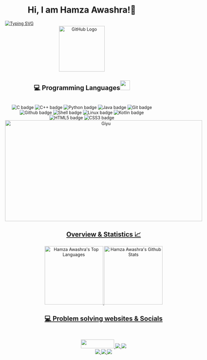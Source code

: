 <h1 align=center>Hi, I am Hamza Awashra!👋</h1>
 <a href="https://git.io/typing-svg">
  <img src="https://readme-typing-svg.demolab.com?font=Fira+Code&pause=1000&color=3AC301&background=FF541E00&center=true&vCenter=true&width=1300&lines=Computer+Engineering+Student;Welcome+to+my+github!" alt="Typing SVG" />
</a>
<br>
<div align="center">
<img src="https://github.com/raghavk16/raghavk16/blob/master/octo.gif" alt="GitHub Logo" width="150" height="150" />
</div>

<h2 align="center"> 💻 Programming Languages<img src = "https://media2.giphy.com/media/QssGEmpkyEOhBCb7e1/giphy.gif?cid=ecf05e47a0n3gi1bfqntqmob8g9aid1oyj2wr3ds3mg700bl&rid=giphy.gif" width = "32"> </h2>
 <br>
 <div style="text-align: center;" align=center>
  <img src="https://img.shields.io/badge/c-%2300599C.svg?style=for-the-badge&logo=c%2B%2B&logoColor=white" alt="C badge" />
  <img src="https://img.shields.io/badge/c++-%2300599C.svg?style=for-the-badge&logo=c%2B%2B&logoColor=white" alt="C++ badge" />
  <img src="https://img.shields.io/badge/python-3670A0?style=for-the-badge&logo=python&logoColor=ffdd54" alt="Python badge" />
  <img src="https://img.shields.io/badge/java-%23ED8B00.svg?style=for-the-badge&logo=java&logoColor=white" alt="Java badge" />
  <img src="https://img.shields.io/badge/GIT-F05032?style=for-the-badge&logo=git&logoColor=white" alt="Git badge" />
  <img src="https://img.shields.io/badge/GitHub-100000?style=for-the-badge&logo=github&logoColor=white" alt="Github badge" />
  <img src="https://img.shields.io/badge/Shell_Script-121011?style=for-the-badge&logo=gnu-bash&logoColor=white" alt="Shell badge" />
  <img src="https://img.shields.io/badge/Linux-FCC624?style=for-the-badge&logo=linux&logoColor=black" alt="Linux badge" />
   <img src="https://img.shields.io/badge/Kotlin-0095D5?&style=for-the-badge&logo=kotlin&logoColor=white" alt="Kotlin badge" />
  <img src="https://img.shields.io/badge/HTML5-E34F26?style=for-the-badge&logo=html5&logoColor=white" alt="HTML5 badge" />
  <img src="https://img.shields.io/badge/CSS3-1572B6?style=for-the-badge&logo=css3&logoColor=white" alt="CSS3 badge" />
  <a href="https://github.com/hawashra/github-readme-stats">
    <div style="display:inline-block;">
    <img src="https://butwhytho.net/wp-content/uploads/2023/06/Demon-Slayer-Hashira-But-Why-Tho7.jpg" alt="Giyu" width="647" height="332" />
    <h2>Overview & Statistics 📈</h2>
      <img alt="Hamza Awashra's Top Languages" src="https://github.com/anuraghazra/github-readme-stats/api/top-langs/?username=hawashra&langs_count=8&layout=compact&theme=react&hide_border=true&bg_color=0D1117&title_color=3AC301&icon_color=3AC301&text_color=FFFFFF&hide=Jupyter%20Notebook,Roff" height="192px"/>
       <a href="https://github.com/hawashra/github-readme-stats">
    <div style="display:inline-block;">
      <img alt="Hamza Awashra's Github Stats" src="https://github.com/anuraghazra/github-readme-stats/api/?username=hawashra&show_icons=true&include_all_commits=true&count_private=false&theme=react&hide_border=true&bg_color=0D1117&title_color=3AC301&icon_color=3AC301&text_color=FFFFFF" height="192px"/>
     </div>
     <h2> 💻 Problem solving websites & Socials</h2>
     <br>
     <p align="center">
  <a href = "https://codeforces.com/profile/hawashra" target="_blank">
  <img src="https://img.shields.io/badge/Codeforces-445f9d?style=for-the-badge&logo=Codeforces&logoColor=white" height = 29 width =109>
  </a>
   <a href="https://leetcode.com/hawashra/" target="_blank">
   <img src="https://img.shields.io/badge/-LeetCode-FFA116?style=for-the-badge&logo=LeetCode&logoColor=black">
   </a>
   <a href="https://www.hackerrank.com/h1201619?hr_r=1" target="_blank">
   <img src="https://img.shields.io/badge/-Hackerrank-2EC866?style=for-the-badge&logo=HackerRank&logoColor=white">
   </a>
   <br>
   <a href="https://www.linkedin.com/in/hamza-awashra-03638922b/" target="_blank">
   <img src="https://img.shields.io/badge/LinkedIn-0077B5?style=for-the-badge&logo=linkedin&logoColor=white">
   </a>
    <a href="https://www.facebook.com/hawashra" target="_blank">
   <img src="https://img.shields.io/badge/Facebook-1877F2?style=for-the-badge&logo=facebook&logoColor=white">
   </a>
   <a href="mailto:hamzaawashra100@gmail.com" target="_blank">
   <img src="https://img.shields.io/badge/Gmail-D14836?style=for-the-badge&logo=gmail&logoColor=white">
   </a>
